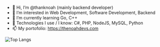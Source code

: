 - 👋 Hi, I’m @thanknoah (mainly backend developer)
- 👀 I’m interested in Web Development, Software Development, Backend
- 🌱 I’m currently learning Go, C++
- 💞️ Technologies I use / I know: C#, PHP, NodeJS, MySQL, Python
- 📫 My portofolio: https://thenoahdevs.com

![Top Langs](https://github-readme-stats.vercel.app/api/top-langs/?username=thanknoah&hide=javascript,css,scss,html&theme=tokyonight)

<!---
stop reading ok lol
--->
